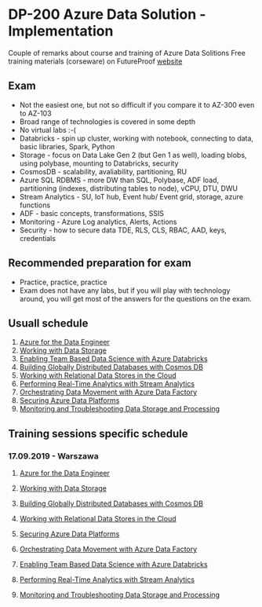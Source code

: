 # DP-200 Azure Data Solution - Implementation
Couple of remarks about course and training of Azure Data Solitions
Free training materials (corseware) on FutureProof [website](https://future-proof.net/track/implementing-an-azure-data-solution)

## Exam
- Not the easiest one, but not so difficult if you compare it to AZ-300 even to AZ-103
- Broad range of technologies is covered in some depth
- No virtual labs :-(  
- Databricks - spin up cluster, working with notebook, connecting to data, basic libraries, Spark, Python
- Storage - focus on Data Lake Gen 2 (but Gen 1 as well), loading blobs, using polybase, mounting to Databricks, security
- CosmosDB - scalability, avaliability, partitioning, RU
- Azure SQL RDBMS - more DW than SQL, Polybase, ADF load, partitioning (indexes, distributing tables to node), vCPU, DTU, DWU
- Stream Analytics - SU, IoT hub, Event hub/ Event grid, storage, azure functions
- ADF - basic concepts, transformations, SSIS
- Monitoring - Azure Log analytics, Alerts, Actions
- Security - how to secure data TDE, RLS, CLS, RBAC, AAD, keys, credentials

## Recommended preparation for exam
- Practice, practice, practice
- Exam does not have any labs, but if you will play with technology around, you will get most of the answers for the questions on the exam.

## Usuall schedule
1. [Azure for the Data Engineer](mod01/Intro.md)
2. [Working with Data Storage](mod02/Storage.md)
3. [Enabling Team Based Data Science with Azure Databricks](mod03/DataBrick.md)
4. [Building Globally Distributed Databases with Cosmos DB](mod04/CosmosDB.md)
5. [Working with Relational Data Stores in the Cloud](mod05/AzureRDBMS.md)
6. [Performing Real-Time Analytics with Stream Analytics](mod06/AzureStream.md)
7. [Orchestrating Data Movement with Azure Data Factory](mod07/ADF.md)
8. [Securing Azure Data Platforms](mod08/AzureDataSecurity.md)
9. [Monitoring and Troubleshooting Data Storage and Processing](mod09/Monitoring.md)

## Training sessions specific schedule

### 17.09.2019 - Warszawa

1. [Azure for the Data Engineer](mod01/Intro.md)
2. [Working with Data Storage](mod02/Storage.md)
3. [Building Globally Distributed Databases with Cosmos DB](mod04/CosmosDB.md)
4. [Working with Relational Data Stores in the Cloud](mod05/AzureRDBMS.md)
5. [Securing Azure Data Platforms](mod08/AzureDataSecurity.md)


6. [Orchestrating Data Movement with Azure Data Factory](mod07/ADF.md)
7. [Enabling Team Based Data Science with Azure Databricks](mod03/DataBrick.md)
8. [Performing Real-Time Analytics with Stream Analytics](mod06/AzureStream.md)
9. [Monitoring and Troubleshooting Data Storage and Processing](mod09/Monitoring.md)
